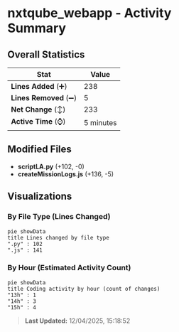 # nxtqube_webapp - Activity Summary 

## Overall Statistics

| Stat                   | Value                                                             |
| ---------------------- | ----------------------------------------------------------------- |
| **Lines Added** (➕)   | 238                                          |
| **Lines Removed** (➖) | 5                                        |
| **Net Change** (↕)    | 233                |
| **Active Time** (⌚)   | 5 minutes |


## Modified Files
- **scriptLA.py** (+102, -0)
- **createMissionLogs.js** (+136, -5)

## Visualizations

### By File Type (Lines Changed)

```mermaid
pie showData
title Lines changed by file type
".py" : 102
".js" : 141
```

### By Hour (Estimated Activity Count)

```mermaid
pie showData
title Coding activity by hour (count of changes)
"13h" : 1
"14h" : 3
"15h" : 4
```


> **Last Updated:** 12/04/2025, 15:18:52
